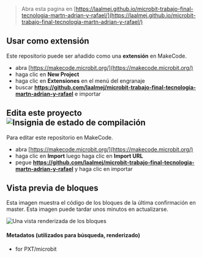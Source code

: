 
> Abra esta pagina en [https://laalmej.github.io/microbit-trabajo-final-tecnologia-martn-adrian-y-rafael/](https://laalmej.github.io/microbit-trabajo-final-tecnologia-martn-adrian-y-rafael/)

## Usar como extensión

Este repositorio puede ser añadido como una **extensión** en MakeCode.

* abra [https://makecode.microbit.org/](https://makecode.microbit.org/)
* haga clic en **New Project**
* haga clic en **Extensiones** en el menú del engranaje
* buscar **https://github.com/laalmej/microbit-trabajo-final-tecnologia-martn-adrian-y-rafael** e importar

## Edita este proyecto ![Insignia de estado de compilación](https://github.com/laalmej/microbit-trabajo-final-tecnologia-martn-adrian-y-rafael/workflows/MakeCode/badge.svg)

Para editar este repositorio en MakeCode.

* abra [https://makecode.microbit.org/](https://makecode.microbit.org/)
* haga clic en **Import** luego haga clic en **Import URL**
* pegue **https://github.com/laalmej/microbit-trabajo-final-tecnologia-martn-adrian-y-rafael** y haga clic en importar

## Vista previa de bloques

Esta imagen muestra el código de los bloques de la última confirmación en master.
Esta imagen puede tardar unos minutos en actualizarse.

![Una vista renderizada de los bloques](https://github.com/laalmej/microbit-trabajo-final-tecnologia-martn-adrian-y-rafael/raw/master/.github/makecode/blocks.png)

#### Metadatos (utilizados para búsqueda, renderizado)

* for PXT/microbit
<script src="https://makecode.com/gh-pages-embed.js"></script><script>makeCodeRender("{{ site.makecode.home_url }}", "{{ site.github.owner_name }}/{{ site.github.repository_name }}");</script>
